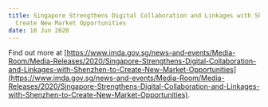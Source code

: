 ```yaml
---
title: Singapore Strengthens Digital Collaboration and Linkages with Shenzhen to
  Create New Market Opportunities
date: 18 Jun 2020
---
```


Find out more at [https://www.imda.gov.sg/news-and-events/Media-Room/Media-Releases/2020/Singapore-Strengthens-Digital-Collaboration-and-Linkages-with-Shenzhen-to-Create-New-Market-Opportunities](https://www.imda.gov.sg/news-and-events/Media-Room/Media-Releases/2020/Singapore-Strengthens-Digital-Collaboration-and-Linkages-with-Shenzhen-to-Create-New-Market-Opportunities).
